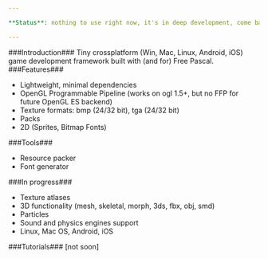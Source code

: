 ```yaml
---

**Status**: nothing to use right now, it's in deep development, come back later.

---
```

###Introduction###
Tiny crossplatform (Win, Mac, Linux, Android, iOS) game development framework built with (and for) Free Pascal.
###Features###
* Lightweight, minimal dependencies
* OpenGL Programmable Pipeline (works on ogl 1.5+, but no FFP for future OpenGL ES backend)
* Texture formats: bmp (24/32 bit), tga (24/32 bit)
* Packs
* 2D (Sprites, Bitmap Fonts)

###Tools###
* Resource packer
* Font generator

###In progress###
* Texture atlases
* 3D functionality (mesh, skeletal, morph, 3ds, fbx, obj, smd)
* Particles
* Sound and physics engines support
* Linux, Mac OS, Android, iOS

###Tutorials###
[not soon]
